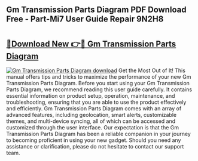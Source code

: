 ## Gm Transmission Parts Diagram PDF Download Free - Part-Mi7 User Guide Repair 9N2H8

# <h2><a href="http://dftrmgp.blite.top/?on=Gm+Transmission+Parts+Diagram">🔗Download New 👉🔴 Gm Transmission Parts Diagram</a></h2>

[![Gm Transmission Parts Diagram download](https://i.imgur.com/lujVjoI.png)](http://dftrmgp.blite.top/?on=Gm+Transmission+Parts+Diagram)
Get the Most Out of It! This manual offers tips and tricks to maximize the performance of your new Gm Transmission Parts Diagram. Before you start using your Gm Transmission Parts Diagram, we recommend reading this user guide carefully. It contains essential information on product setup, operation, maintenance, and troubleshooting, ensuring that you are able to use the product effectively and efficiently. Gm Transmission Parts Diagram comes with an array of advanced features, including geolocation, smart alerts, customizable themes, and multi-device syncing, all of which can be accessed and customized through the user interface. Our expectation is that the Gm Transmission Parts Diagram has been a reliable companion in your journey to becoming proficient in using your new gadget. Should you need any assistance or clarification, please do not hesitate to contact our support team.
